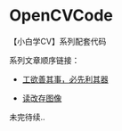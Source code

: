 # OpenCVCode
【小白学CV】系列配套代码

系列文章顺序链接：
- [工欲善其事，必先利其器](https://mp.weixin.qq.com/s?__biz=Mzg5MTAwNDE3NQ==&mid=2247483688&idx=1&sn=410d3b88fa9ed0722e2d9a3b71a62d0d&chksm=cfd2b548f8a53c5ef8f86640760a95704f46e14d0a550b805c60ee7c091000fb6f240c0bc170&mpshare=1&scene=23&srcid=0826EOIaiy1poEpzc072pp5I#rd)

- [读改存图像](https://mp.weixin.qq.com/s?__biz=Mzg5MTAwNDE3NQ==&mid=2247483688&idx=1&sn=410d3b88fa9ed0722e2d9a3b71a62d0d&chksm=cfd2b548f8a53c5ef8f86640760a95704f46e14d0a550b805c60ee7c091000fb6f240c0bc170&mpshare=1&scene=23&srcid=0826EOIaiy1poEpzc072pp5I#rd)

未完待续..
